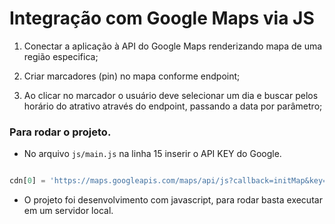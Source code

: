 # Integração com Google Maps via JS

1. Conectar a aplicação à API do Google Maps renderizando mapa de uma região especifica;

2. Criar marcadores (pin) no mapa conforme endpoint;

3. Ao clicar no marcador o usuário deve selecionar um dia e buscar pelos horário do atrativo através do endpoint, passando a data por parâmetro;


### Para rodar o projeto.

- No arquivo `js/main.js` na linha 15 inserir o API KEY do Google.

```javascript

cdn[0] = 'https://maps.googleapis.com/maps/api/js?callback=initMap&key=[API_KEY]&language=' + lang;

```

- O projeto foi desenvolvimento com javascript, para rodar basta executar em um servidor local.
